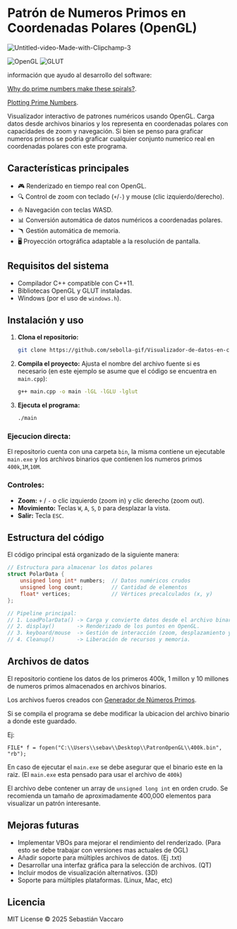 # Patrón de Numeros Primos en Coordenadas Polares (OpenGL)

![Untitled-video-Made-with-Clipchamp-_3_](https://github.com/user-attachments/assets/0c3cd220-b8b9-40d2-ae4f-b7da0a3115c0)

![OpenGL](https://img.shields.io/badge/OpenGL-1.0+-green)
![GLUT](https://img.shields.io/badge/GLUT-3.7+-blue)

información que ayudo al desarrollo del software:

[Why do prime numbers make these spirals?](https://www.youtube.com/watch?v=EK32jo7i5LQ&t=151s&ab_channel=3Blue1Brown).

[Plotting Prime Numbers](https://jaketae.github.io/study/prime-spirals/).

Visualizador interactivo de patrones numéricos usando OpenGL. Carga datos desde archivos binarios y los representa en coordenadas polares con capacidades de zoom y navegación. Si bien se penso para graficar numeros primos se podria graficar cualquier conjunto numerico real en coordenadas polares con este programa.

## Características principales
- 🎮 Renderizado en tiempo real con OpenGL.
- 🔍 Control de zoom con teclado (`+`/`-`) y mouse (clic izquierdo/derecho).
- ⛵ Navegación con teclas WASD.
- 📊 Conversión automática de datos numéricos a coordenadas polares.
- 🪃 Gestión automática de memoria.
- 🖥️ Proyección ortográfica adaptable a la resolución de pantalla.

## Requisitos del sistema
- Compilador C++ compatible con C++11.
- Bibliotecas OpenGL y GLUT instaladas.
- Windows (por el uso de `windows.h`).

## Instalación y uso

1. **Clona el repositorio:**
   ```bash
   git clone https://github.com/sebolla-gif/Visualizador-de-datos-en-coordenadas-polares-OpenGL-.git
   ```
2. **Compila el proyecto:**
   Ajusta el nombre del archivo fuente si es necesario (en este ejemplo se asume que el código se encuentra en `main.cpp`):
   ```bash
   g++ main.cpp -o main -lGL -lGLU -lglut
   ```
3. **Ejecuta el programa:**
   ```bash
   ./main
   ```
### Ejecucion directa:

El repositorio cuenta con una carpeta `bin`, la misma contiene un ejecutable `main.exe` y los archivos binarios que contienen los numeros primos `400k`,`1M`,`10M`.

### Controles:
- **Zoom:** `+` / `-` o clic izquierdo (zoom in) y clic derecho (zoom out).
- **Movimiento:** Teclas `W`, `A`, `S`, `D` para desplazar la vista.
- **Salir:** Tecla `ESC`.

## Estructura del código

El código principal está organizado de la siguiente manera:

```cpp
// Estructura para almacenar los datos polares
struct PolarData {
    unsigned long int* numbers;  // Datos numéricos crudos
    unsigned long count;         // Cantidad de elementos
    float* vertices;             // Vértices precalculados (x, y)
};

// Pipeline principal:
// 1. LoadPolarData() -> Carga y convierte datos desde el archivo binario.
// 2. display()       -> Renderizado de los puntos en OpenGL.
// 3. keyboard/mouse  -> Gestión de interacción (zoom, desplazamiento y salida).
// 4. Cleanup()       -> Liberación de recursos y memoria.
```

## Archivos de datos

El repositorio contiene los datos de los primeros 400k, 1 millon y 10 millones de numeros primos almacenados en archivos binarios.

Los archivos fueros creados con [Generador de Números Primos](https://github.com/sebolla-gif/NumerosPrimos).

Si se compila el programa se debe modificar la ubicacion del archivo binario a donde este guardado.

Ej:
```
FILE* f = fopen("C:\\Users\\sebav\\Desktop\\PatronOpenGL\\400k.bin", "rb");
```
En caso de ejecutar el `main.exe` se debe asegurar que el binario este en la raiz. (El `main.exe` esta pensado para usar el archivo de `400k`)

El archivo debe contener un array de `unsigned long int` en orden crudo. Se recomienda un tamaño de aproximadamente 400,000 elementos para visualizar un patrón interesante.

## Mejoras futuras
- Implementar VBOs para mejorar el rendimiento del renderizado. (Para esto se debe trabajar con versiones mas actuales de OGL)
- Añadir soporte para múltiples archivos de datos. (Ej .txt)
- Desarrollar una interfaz gráfica para la selección de archivos. (QT)
- Incluir modos de visualización alternativos. (3D)
- Soporte para múltiples plataformas. (Linux, Mac, etc)

## Licencia

MIT License © 2025 Sebastián Vaccaro


